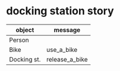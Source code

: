 # docking station story

|object    | message|  
|----------|--------|
|Person     |              |
|Bike       |use_a_bike    |
|Docking st.|release_a_bike|
